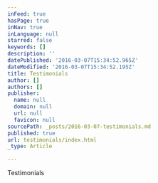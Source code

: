 ```yaml
---
inFeed: true
hasPage: true
inNav: true
inLanguage: null
starred: false
keywords: []
description: ''
datePublished: '2016-03-07T15:34:52.965Z'
dateModified: '2016-03-07T15:34:52.195Z'
title: Testimonials
author: []
authors: []
publisher:
  name: null
  domain: null
  url: null
  favicon: null
sourcePath: _posts/2016-03-07-testimonials.md
published: true
url: testimonials/index.html
_type: Article

---
```

Testimonials
